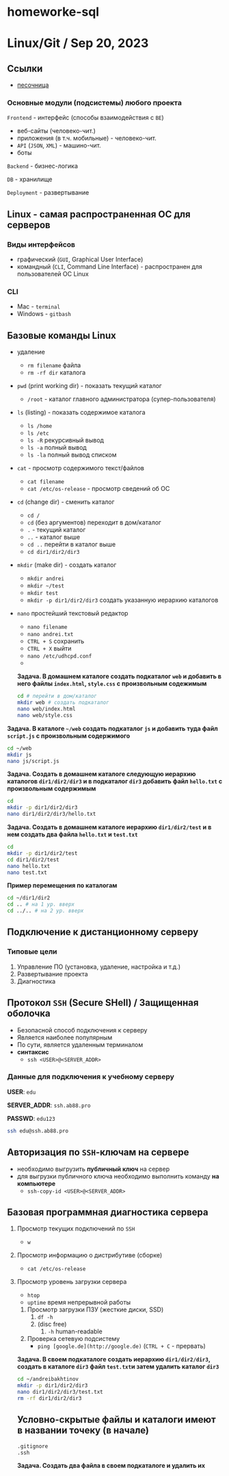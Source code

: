 # homeworke-sql
# Linux/Git / Sep 20, 2023

## Ссылки

- [песочница](https://bellard.org/jslinux/vm.html?url=alpine-x86.cfg&mem=192)

### Основные модули (подсистемы) любого проекта

`Frontend` - интерфейс (способы взаимодействия c `BE`)

- веб-сайты (человеко-чит.)
- приложения (в т.ч. мобильные) - человеко-чит.
- `API` (`JSON`, `XML`) - машино-чит.
- боты

`Backend` - бизнес-логика

`DB` - хранилище

`Deployment` - развертывание

## Linux - самая распространенная ОС для серверов

### Виды интерфейсов

- графический (`GUI`, Graphical User Interface)
- командный (`CLI`, Command Line Interface) - распространен для пользователей ОС Linux

### CLI

- Mac - `terminal`
- Windows - `gitbash`

## Базовые команды Linux

- удаление
    - `rm filename` файла
    - `rm -rf dir` каталога
- `pwd` (print working dir) - показать текущий каталог
    - `/root` - каталог главного администратора (супер-пользователя)
- `ls` (listing) - показать содержимое каталога
    - `ls /home`
    - `ls /etc`
    - `ls -R` рекурсивный вывод
    - `ls -a` полный вывод
    - `ls -la` полный вывод списком
- `cat` - просмотр содержимого текст/файлов
    - `cat filename`
    - `cat /etc/os-release` - просмотр сведений об ОС
- `cd` (change dir) - сменить каталог
    - `cd /`
    - `cd` (без аргументов) переходит в дом/каталог
    - `.` - текущий каталог
    - `..` - каталог выше
    - `cd ..` перейти в каталог выше
    - `cd dir1/dir2/dir3`
- `mkdir` (make dir) - создать каталог
    - `mkdir andrei`
    - `mkdir ~/test`
    - `mkdir test`
    - `mkdir -p dir1/dir2/dir3` создать указанную иерархию каталогов
- `nano` простейший текстовый редактор
    - `nano filename`
    - `nano andrei.txt`
    - `CTRL + S` сохранить
    - `CTRL + X` выйти
    - `nano /etc/udhcpd.conf`
    - 
    
    **Задача. В домашнем каталоге создать подкаталог `web` и добавить в него файлы `index.html`, `style.css` с произвольным содежимым** 
    
    ```bash
    cd # перейти в дом/каталог
    mkdir web # создать подкаталог
    nano web/index.html
    nano web/style.css
    ```
    

**Задача. В каталоге `~/web` создать подкаталог `js` и добавить туда файл `script.js` с произвольным содержимого**

```bash
cd ~/web
mkdir js
nano js/script.js
```

**Задача. Создать в домашнем каталоге следующую иерархию каталогов `dir1/dir2/dir3` и в подкаталог `dir3` добавить файл `hello.txt` с произвольным содержимым**

```bash
cd
mkdir -p dir1/dir2/dir3
nano dir1/dir2/dir3/hello.txt
```

**Задача. Создать в домашнем каталоге иерархию `dir1/dir2/test` и в нем создать два файла `hello.txt` и `test.txt`**

```bash
cd
mkdir -p dir1/dir2/test
cd dir1/dir2/test
nano hello.txt
nano test.txt
```

**Пример перемещения по каталогам**

```bash
cd ~/dir1/dir2
cd .. # на 1 ур. вверх
cd ../.. # на 2 ур. вверх
```

## Подключение к дистанционному серверу

### Типовые цели

1. Управление ПО (установка, удаление, настройка и т.д.)
2. Развертывание проекта
3. Диагностика

## Протокол `SSH` (Secure SHell) / Защищенная оболочка

- Безопасной способ подключения к серверу
- Является наиболее популярным
- По сути, является удаленным терминалом
- ******************синтаксис******************
    - `ssh <USER>@<SERVER_ADDR>`

### Данные для подключения к учебному серверу

**USER**: `edu`

**SERVER_ADDR**: `ssh.ab88.pro`

**PASSWD**: `edu123`

```bash
ssh edu@ssh.ab88.pro
```

## Авторизация по `SSH`-ключам на сервере

- необходимо выгрузить **публичный ключ** на сервер
- для выгрузки публичного ключа необходимо выполнить команду **на компьютере**
    - `ssh-copy-id <USER>@<SERVER_ADDR>`

## Базовая программная диагностика сервера

1. Просмотр текущих подключений по `SSH`
    - `w`
2. Просмотр информацию о дистрибутиве (сборке)
    - `cat /etc/os-release`
3. Просмотр уровень загрузки сервера
    - `htop`
    - `uptime` время непрерывной работы
    1. Просмотр загрузки ПЗУ (жесткие диски, SSD)
        1. `df -h`
        2. (disc free)
            1. `-h` human-readable
    2. Проверка сетевую подсистему
        - `ping [google.de](http://google.de)` (`CTRL + C` - прервать)
    
    **Задача. В своем подкаталоге создать иерархию `dir1/dir2/dir3`, создать в каталоге `dir3` файл `test.txt`и затем удалить каталог `dir3`**
    
    ```bash
    cd ~/andreibakhtinov
    mkdir -p dir1/dir2/dir3
    nano dir1/dir2/dir3/test.txt
    rm -rf dir1/dir2/dir3
    ```
    
    ## Условно-скрытые файлы и каталоги имеют в названии точеку (в начале)
    
    ```bash
    .gitignore
    .ssh
    ```
    
    **Задача. Создать два файла в своем подкаталоге и удалить их**
